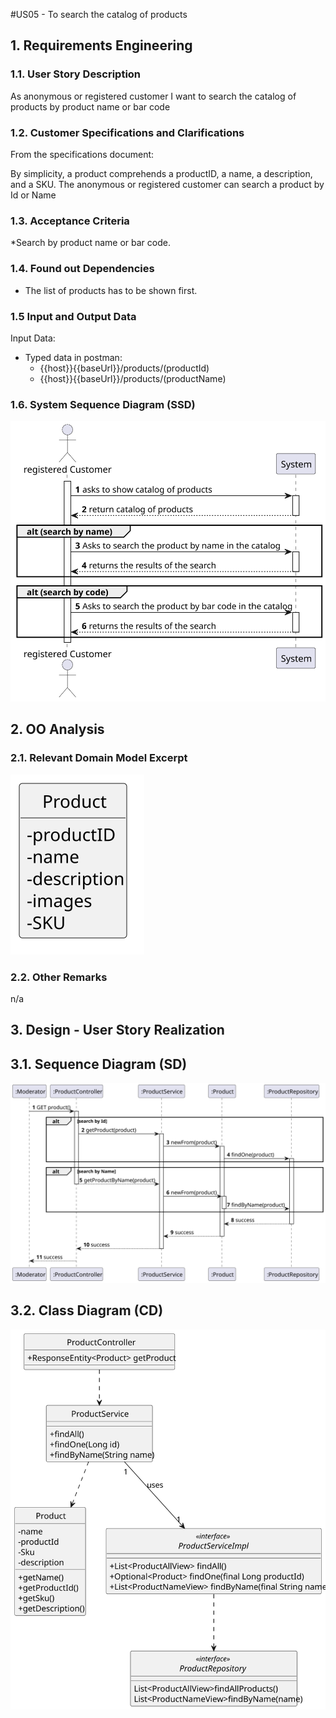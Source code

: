 #US05 - To search the catalog of products

## 1. Requirements Engineering

### 1.1. User Story Description

As anonymous or registered customer I want to search the catalog of products by product name
or bar code

### 1.2. Customer Specifications and Clarifications

From the specifications document:

By simplicity, a product comprehends a productID, a name, a description, and a SKU.
The anonymous or registered customer can search a product by Id or Name


### 1.3. Acceptance Criteria

*Search by product name or bar code.

### 1.4. Found out Dependencies

* The list of products has to be shown first.

### 1.5 Input and Output Data

Input Data:

* Typed data in postman:
    * {{host}}{{baseUrl}}/products/(productId)
    * {{host}}{{baseUrl}}/products/(productName)
    

### 1.6. System Sequence Diagram (SSD)

![SSD-5](SSD-5.svg)

## 2. OO Analysis

### 2.1. Relevant Domain Model Excerpt

![MD-5](MD-5.svg)

### 2.2. Other Remarks

n/a

## 3. Design - User Story Realization

## 3.1. Sequence Diagram (SD)

![SD-5](SD-5.svg)

## 3.2. Class Diagram (CD)

![CD-5](CD-5.svg)
